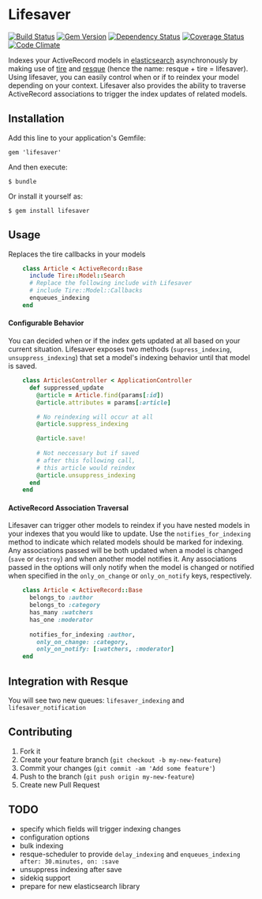 # Lifesaver

[![Build Status](https://travis-ci.org/paulnsorensen/lifesaver.png?branch=master)](https://travis-ci.org/paulnsorensen/lifesaver)
[![Gem Version](https://badge.fury.io/rb/lifesaver.png)](http://badge.fury.io/rb/lifesaver)
[![Dependency Status](https://gemnasium.com/paulnsorensen/lifesaver.png)](https://gemnasium.com/paulnsorensen/lifesaver)
[![Coverage Status](https://coveralls.io/repos/paulnsorensen/lifesaver/badge.png)](https://coveralls.io/r/paulnsorensen/lifesaver)
[![Code Climate](https://codeclimate.com/github/paulnsorensen/lifesaver.png)](https://codeclimate.com/github/paulnsorensen/lifesaver)

Indexes your ActiveRecord models in [elasticsearch](https://github.com/elasticsearch/elasticsearch) asynchronously by making use of [tire](https://github.com/karmi/tire) and [resque](https://github.com/resque/resque) (hence the name: resque + tire = lifesaver). Using lifesaver, you can easily control when or if to reindex your model depending on your context. Lifesaver also provides the ability to traverse ActiveRecord associations to trigger the index updates of related models.

## Installation

Add this line to your application's Gemfile:

    gem 'lifesaver'

And then execute:

    $ bundle

Or install it yourself as:

    $ gem install lifesaver

## Usage

Replaces the tire callbacks in your models

```ruby
    class Article < ActiveRecord::Base
      include Tire::Model::Search
      # Replace the following include with Lifesaver
      # include Tire::Model::Callbacks
      enqueues_indexing
    end
```

#### Configurable Behavior
You can decided when or if the index gets updated at all based on your current situation. Lifesaver exposes two methods (`supress_indexing`, `unsuppress_indexing`) that set a model's indexing behavior until that model is saved.

```ruby
    class ArticlesController < ApplicationController
      def suppressed_update
        @article = Article.find(params[:id])
        @article.attributes = params[:article]

        # No reindexing will occur at all
        @article.suppress_indexing

        @article.save!
        
        # Not neccessary but if saved
        # after this following call,
        # this article would reindex
        @article.unsuppress_indexing
      end
    end
```

#### ActiveRecord Association Traversal
Lifesaver can trigger other models to reindex if you have nested models in your indexes that you would like to update. Use the `notifies_for_indexing` method to indicate which related models should be marked for indexing. Any associations passed will be both updated when a model is changed (`save` or `destroy`) and when another model notifies it. Any associations passed in the options will only notify when the model is changed or notified when specified in the `only_on_change` or `only_on_notify` keys, respectively.

```ruby
    class Article < ActiveRecord::Base
      belongs_to :author
      belongs_to :category
      has_many :watchers
      has_one :moderator
      
      notifies_for_indexing :author, 
        only_on_change: :category,
        only_on_notify: [:watchers, :moderator]
    end
```

## Integration with Resque
You will see two new queues: `lifesaver_indexing` and `lifesaver_notification`

## Contributing

1. Fork it
2. Create your feature branch (`git checkout -b my-new-feature`)
3. Commit your changes (`git commit -am 'Add some feature'`)
4. Push to the branch (`git push origin my-new-feature`)
5. Create new Pull Request

## TODO
+ specify which fields will trigger indexing changes
+ configuration options
+ bulk indexing
+ resque-scheduler to provide `delay_indexing` and `enqueues_indexing after: 30.minutes, on: :save`
+ unsuppress indexing after save
+ sidekiq support
+ prepare for new elasticsearch library